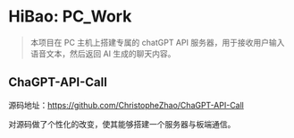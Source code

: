 # HiBao: PC_Work
> 本项目在 PC 主机上搭建专属的 chatGPT API 服务器，用于接收用户输入语音文本，然后返回 AI 生成的聊天内容。

## ChaGPT-API-Call
源码地址：https://github.com/ChristopheZhao/ChaGPT-API-Call

对源码做了个性化的改变，使其能够搭建一个服务器与板端通信。